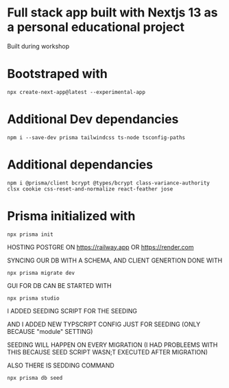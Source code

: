 # Full stack app built with Nextjs 13 as a personal educational project

Built during workshop

# Bootstraped with

```
npx create-next-app@latest --experimental-app
```

# Additional Dev dependancies

```
npm i --save-dev prisma tailwindcss ts-node tsconfig-paths
```

# Additional dependancies

```
npm i @prisma/client bcrypt @types/bcrypt class-variance-authority clsx cookie css-reset-and-normalize react-feather jose
```

# Prisma initialized with

```
npx prisma init
```

HOSTING POSTGRE ON <https://railway.app> OR <https://render.com> 

SYNCING OUR DB WITH A SCHEMA, AND CLIENT GENERTION DONE WITH

```
npx prisma migrate dev
```

GUI FOR DB CAN BE STARTED WITH

```
npx prisma studio
```

I ADDED SEEDING SCRIPT FOR THE SEEDING

AND I ADDED NEW TYPSCRIPT CONFIG JUST FOR SEEDING (ONLY BECAUSE "module" SETTING)

SEEDING WILL HAPPEN ON EVERY MIGRATION (I HAD PROBLEEMS WITH THIS BECAUSE SEED SCRIPT WASN;T EXECUTED AFTER MIGRATION)

ALSO THERE IS SEDDING COMMAND

```
npx prisma db seed
```